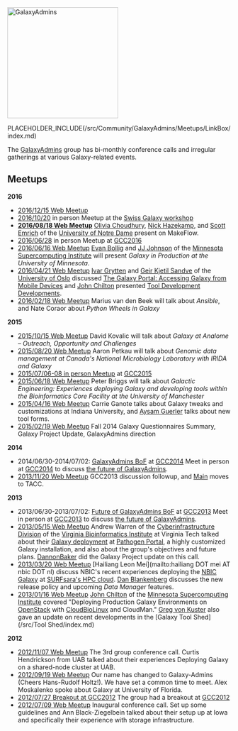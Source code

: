 <div class='center'><a href='/src/Community/GalaxyAdmins/index.md'><img src="/src/images/GalaxyLogos/GalaxyAdmins.png" alt="GalaxyAdmins" width="250" /></a></div>

PLACEHOLDER_INCLUDE(/src/Community/GalaxyAdmins/Meetups/LinkBox/index.md)

The [GalaxyAdmins](/src/Community/GalaxyAdmins/Meetups//index.md) group has bi-monthly conference calls and irregular gatherings at various Galaxy-related events.


## Meetups

**2016**

* [2016/12/15 Web Meetup](/src/Community/GalaxyAdmins/Meetups/2016_12_15/index.md)
* [2016/10/20](/src/events/Switzerland2016/index.md) in person Meetup at the [Swiss Galaxy workshop](/src/events/Switzerland2016/index.md) 
* **[2016/08/18 Web Meetup](/src/Community/GalaxyAdmins/Meetups/2016_08_18/index.md)**
    [Olivia Choudhury](https://engineering.nd.edu/profiles/colivia), [Nick Hazekamp](https://engineering.nd.edu/profiles/nhazekamp), and [Scott Emrich](https://www3.nd.edu/~semrich/) of the [University of Notre Dame](http://www.nd.edu/) present on MakeFlow.
* [2016/06/28](https://gcc16.sched.org/event/7KLn/galaxyadmins-birds-of-a-feather) in person Meetup at [GCC2016](https://gcc2016.iu.edu/)
* [2016/06/16 Web Meetup](/src/Community/GalaxyAdmins/Meetups/2016_06_16/index.md)
    [Evan Bollig](https://www.msi.umn.edu/staff/evan) and [JJ Johnson](https://www.msi.umn.edu/staff/jj) of the [Minnesota Supercomputing Institute](https://www.msi.umn.edu/) will present *Galaxy in Production at the University of Minnesota*.
* [2016/04/21 Web Meetup](/src/Community/GalaxyAdmins/Meetups/2016_04_21/index.md)
    [Ivar Grytten](http://www.mn.uio.no/ifi/english/people/aca/ivargry/) and  [Geir Kjetil Sandve](http://www.mn.uio.no/ifi/english/people/aca/geirksa/) of the [University of Oslo](http://www.uio.no/) discussed [The Galaxy Portal: Accessing Galaxy from Mobile Devices](http://bioinformatics.oxfordjournals.org/content/early/2016/02/17/bioinformatics.btw042.full) and [John Chilton](/src/JohnChilton/index.md) presented [Tool Development Developments](http://planemo.readthedocs.org/en/latest/galaxy_changelog.html).
* [2016/02/18 Web Meetup](/src/Community/GalaxyAdmins/Meetups/2016_02_18/index.md)
    Marius van den Beek will talk about *Ansible*, and Nate Coraor about *Python Wheels in Galaxy*

**2015**

* [2015/10/15 Web Meetup](/src/Community/GalaxyAdmins/Meetups/2015_10_15/index.md)
    David Kovalic will talk about *Galaxy at Analome – Outreach, Opportunity and Challenges*
* [2015/08/20 Web Meetup](/src/Community/GalaxyAdmins/Meetups/2015_08_20/index.md)
    Aaron Petkau will talk about *Genomic data management at Canada's National Microbiology Laboratory with IRIDA and Galaxy*
* [2015/07/06-08 in person Meetup](/src/events/GCC2015/BoFs/GalaxyAdmins/index.md) at [GCC2015](http://gcc2015.tsl.ac.uk/)
* [2015/06/18 Web Meetup](/src/Community/GalaxyAdmins/Meetups/2015_06_18/index.md)
    Peter Briggs will talk about *Galactic Engineering: Experiences deploying Galaxy and developing tools within the Bioinformatics Core Facility at the University of Manchester*
* [2015/04/16 Web Meetup](/src/Community/GalaxyAdmins/Meetups/2015_04_16/index.md)
    Carrie Ganote talks about Galaxy tweaks and customizations at Indiana University, and [Aysam Guerler](/src/guerler/index.md) talks about new tool forms.
* [2015/02/19 Web Meetup](/src/Community/GalaxyAdmins/Meetups/2015_02_19/index.md)
    Fall 2014 Galaxy Questionnaires Summary, Galaxy Project Update, GalaxyAdmins direction 

**2014**

* 2014/06/30-2014/07/02: [GalaxyAdmins BoF](/src/events/GCC2014/BoFs/GalaxyAdmins/index.md) at [GCC2014](/src/events/GCC2014/index.md)
    Meet in person at [GCC2014](/src/events/GCC2014/index.md) to discuss [the future of GalaxyAdmins](/src/Community/GalaxyAdmins/Future/index.md).
* [2013/11/20 Web Meetup](/src/Community/GalaxyAdmins/Meetups/2013_11_20/index.md)
    GCC2013 discussion followup, and [Main](/src/Main/index.md) moves to TACC.

**2013**

* 2013/06/30-2013/07/02: [Future of GalaxyAdmins BoF](/src/events/GCC2013/BoF/GalaxyAdmins/index.md) at [GCC2013](/src/events/GCC2013/index.md)
    Meet in person at [GCC2013](/src/events/GCC2013/index.md) to discuss [the future of GalaxyAdmins](/src/Community/GalaxyAdmins/Future/index.md).
* [2013/05/15 Web Meetup](/src/Community/GalaxyAdmins/Meetups/2013_05_15/index.md)
    Andrew Warren of the [Cyberinfrastructure Division](http://www.vbi.vt.edu/faculty/group_overview/Cyberinfrastructure_Division) of the [Virginia Bioinformatics Institute](https://www.vbi.vt.edu/) at Virginia Tech talked about their [Galaxy deployment](http://rnaseq.pathogenportal.org/) at [Pathogen Portal](http://pathogenportal.org), a highly customized Galaxy installation, and also about the group's objectives and future plans.  [DannonBaker](/src/DannonBaker/index.md) did the Galaxy Project update on this call.
* [2013/03/20 Web Meetup](/src/Community/GalaxyAdmins/Meetups/2013_03_20/index.md)
    [Hailiang Leon Mei](mailto:hailiang DOT mei AT nbic DOT nl) discuss NBIC's recent experiences deploying the [NBIC Galaxy](http://galaxy.nbic.nl/) at [SURFsara's HPC cloud](https://www.surfsara.nl/).  [Dan Blankenberg](/src/Dan/index.md) discusses the new release policy and upcoming *Data Manager* features.
* [2013/01/16 Web Meetup](/src/Community/GalaxyAdmins/Meetups/2013_01_16/index.md)
    [John Chilton](https://www.msi.umn.edu/users/chilton) of the [Minnesota Supercomputing Institute](https://www.msi.umn.edu/) covered "Deploying Production Galaxy Environments on [OpenStack](http://www.openstack.org/) with [CloudBioLinux](http://cloudbiolinux.org/) and CloudMan."  [Greg von Kuster](/src/greg_vonkuster/index.md) also gave an update on recent developments in the [Galaxy Tool Shed](/src/Tool Shed/index.md)

**2012**

* [2012/11/07 Web Meetup](/src/Community/GalaxyAdmins/Meetups/2012_11_14/index.md)
    The 3rd group conference call. Curtis Hendrickson from UAB talked about their experiences Deploying Galaxy on a shared-node cluster at UAB.
* [2012/09/19 Web Meetup](/src/Community/GalaxyAdmins/Meetups/2012_09_19/index.md)
    Our name has changed to Galaxy-Admins (Cheers Hans-Rudolf Holtz!).  We have set a common time to meet.  Alex Moskalenko spoke about Galaxy at University of Florida.
* [2012/07/27 Breakout at GCC2012](/src/Community/GalaxyAdmins/Meetups/2012_07_27/index.md)
    The group had a breakout at [GCC2012](/src/events/GCC2012/index.md)
* [2012/07/09 Web Meetup](/src/Community/GalaxyAdmins/Meetups/2012_07_09/index.md) 
    Inaugural conference call. Set up some guidelines and Ann Black-Ziegelbein talked about their setup up at Iowa and specifically their experience with storage infrastructure.

